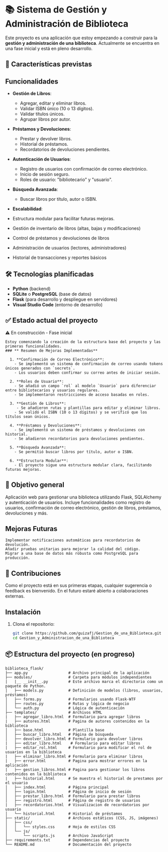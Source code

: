 # 📚 Sistema de Gestión y Administración de Biblioteca

Este proyecto es una aplicación que estoy empezando a construir para la **gestión y administración de una biblioteca**. Actualmente se encuentra en una fase inicial y está en pleno desarrollo.

## 🚀 Características previstas

## Funcionalidades

- **Gestión de Libros**:

  - Agregar, editar y eliminar libros.
  - Validar ISBN único (10 o 13 dígitos).
  - Validar títulos únicos.
  - Agrupar libros por autor.

- **Préstamos y Devoluciones**:

  - Prestar y devolver libros.
  - Historial de préstamos.
  - Recordatorios de devoluciones pendientes.

- **Autenticación de Usuarios**:

  - Registro de usuarios con confirmación de correo electrónico.
  - Inicio de sesión seguro.
  - Roles de usuario: "bibliotecario" y "usuario".

- **Búsqueda Avanzada**:

  - Buscar libros por título, autor o ISBN.

- **Escalabilidad**:

- Estructura modular para facilitar futuras mejoras.
- Gestión de inventario de libros (altas, bajas y modificaciones)
- Control de préstamos y devoluciones de libros
- Administración de usuarios (lectores, administradores)
- Historial de transacciones y reportes básicos

## 🛠️ Tecnologías planificadas

- **Python** (backend)
- **SQLite** o **PostgreSQL** (base de datos)
- **Flask** (para desarrollo y despliegue en servidores)
- **Visual Studio Code** (entorno de desarrollo)

## ✅ Estado actual del proyecto

  ⚠️ En construcción - Fase inicial

    Estoy comenzando la creación de la estructura base del proyecto y las primeras funcionalidades.
    ### ** Resumen de Mejoras Implementadas**

      1. **Confirmación de Correo Electrónico**:
        - Se implementó un sistema de confirmación de correo usando tokens únicos generados con `secrets`.
        - Los usuarios deben confirmar su correo antes de iniciar sesión.

      2. **Roles de Usuario**:
        - Se añadió un campo `rol` al modelo `Usuario` para diferenciar entre bibliotecarios y usuarios regulares.
        - Se implementaron restricciones de acceso basadas en roles.  

      3. **Gestión de Libros**:
         - Se añadieron rutas y plantillas para editar y eliminar libros.
        - Se validó el ISBN (10 o 13 dígitos) y se verificó que los títulos sean únicos.

      4. **Préstamos y Devoluciones**:
        - Se implementó un sistema de préstamos y devoluciones con historial.
        - Se añadieron recordatorios para devoluciones pendientes. 
      
      5. **Búsqueda Avanzada**:
        - Se permitió buscar libros por título, autor o ISBN.

      6. **Estructura Modular**:
        - El proyecto sigue una estructura modular clara, facilitando futuras mejoras. 

## 🎯 Objetivo general

  Aplicación web para gestionar una biblioteca utilizando Flask, SQLAlchemy y autenticación de usuarios. 
  Incluye funcionalidades como registro de usuarios, confirmación de correo electrónico, gestión de libros, préstamos, devoluciones y más.

  ## Mejoras Futuras 

    Implementar notificaciones automáticas para recordatorios de devolución.
    Añadir pruebas unitarias para mejorar la calidad del código.
    Migrar a una base de datos más robusta como PostgreSQL para producción.
     

## 🤝 Contribuciones

  Como el proyecto está en sus primeras etapas, cualquier sugerencia o feedback es bienvenido. En el futuro estaré abierto a colaboraciones externas.

## Instalación

1. Clona el repositorio:
   ```bash
   git clone https://github.com/guizafj/Gestion_de_una_Biblioteca.git
   cd Gestion_y_Administracion_de_una_Biblioteca  

## 📦 Estructura del proyecto (en progreso)

```plaintext
biblioteca_flask/
├── app.py                  # Archivo principal de la aplicación
├── modules/                # Carpeta para módulos independientes
|   |__ __init__.py         # Este archivo marca el directorio como un paquete de Python.
│   ├── models.py           # Definición de modelos (libros, usuarios, préstamos)
│   ├── forms.py            # Formularios usando Flask-WTF
│   ├── routes.py           # Rutas y lógica de negocio
│   └── auth.py             # Lógica de autenticación
├── templates/              # Archivos HTML
|   ├── agregar_libro.html  # Formulario para agregar libros
|   ├── autores.html        # Pagina de autores contenidos en la biblioteca
│   ├── base.html           # Plantilla base
│   ├── buscar_libro.html   # Página de búsqueda
│   ├── devolver_libro.html # Formulario para devolver libros
|   ├── editar_libro.html    # Formulario para editar libros
|   ├── editar_rol.html     # Formulario para modificar el rol de usuarios en la biblioteca
|   ├── eliminar_libro.html # Formulario para eliminar libros
|   ├── error.html          # Pagina para mostrar errores en la aplicación
|   ├── gestion_libros.html # Pagina para gestionar los libros contenidos en la biblioteca
|   ├── historial.html      # Se muestra el historial de prestamos por el usuario
│   ├── index.html          # Página principal
│   ├── login.html          # Página de inicio de sesión
│   ├── prestar_libro.html  # Formulario para prestar libros
│   ├── registro.html       # Página de registro de usuarios
|   ├── recordatorios.html  # Visualizacion de recordatorios por usuario
│   └── historial.html      # Historial de préstamos
├── static/                 # Archivos estáticos (CSS, JS, imágenes)
│   ├── css/
│   │   └── styles.css      # Hoja de estilos CSS
│   └── js/
│       └── scripts.js      # Archivo JavaScript
├── requirements.txt        # Dependencias del proyecto
└── README.md               # Documentación del proyecto